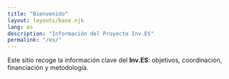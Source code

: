 ```yaml
---
title: "Bienvenido"
layout: layouts/base.njk
lang: es
description: "Información del Proyecto Inv.ES"
permalink: "/es/"
---
```

Este sitio recoge la información clave del **Inv.ES**: objetivos, coordinación, financiación y metodología.

